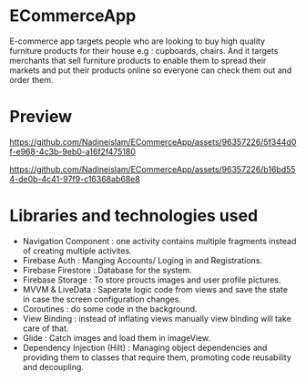 # ECommerceApp
E-commerce app targets people who are looking to buy high quality furniture products for their house e.g : cupboards, chairs. And it targets merchants that sell furniture products to enable them to spread their markets and put their products online so everyone can check them out and order them.

# Preview 

https://github.com/Nadineislam/ECommerceApp/assets/96357226/5f344d0f-e968-4c3b-9eb0-a16f2f475180

https://github.com/Nadineislam/ECommerceApp/assets/96357226/b16bd554-de0b-4c41-97f9-c16368ab68e8



# Libraries and technologies used
* Navigation Component : one activity contains multiple fragments instead of creating multiple activites. <br />
* Firebase Auth : Manging Accounts/ Loging in and Registrations. <br />
* Firebase Firestore : Database for the system. <br />
* Firebase Storage : To store proucts images and user profile pictures. <br />
* MVVM & LiveData : Saperate logic code from views and save the state in case the screen configuration changes. <br />
* Coroutines : do some code in the background. <br />
* View Binding : instead of inflating views manually view binding will take care of that. <br />
* Glide : Catch images and load them in imageView. <br />
* Dependency Injection (Hilt) : Managing object dependencies and providing them to classes that require them, promoting code reusability and decoupling. <br />
